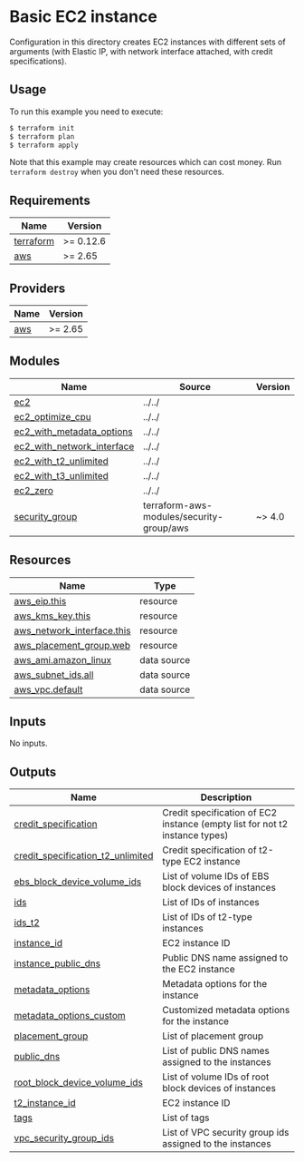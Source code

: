 # Basic EC2 instance

Configuration in this directory creates EC2 instances with different sets of arguments (with Elastic IP, with network interface attached, with credit specifications).

## Usage

To run this example you need to execute:

```bash
$ terraform init
$ terraform plan
$ terraform apply
```

Note that this example may create resources which can cost money. Run `terraform destroy` when you don't need these resources.

<!-- BEGINNING OF PRE-COMMIT-TERRAFORM DOCS HOOK -->
## Requirements

| Name | Version |
|------|---------|
| <a name="requirement_terraform"></a> [terraform](#requirement\_terraform) | >= 0.12.6 |
| <a name="requirement_aws"></a> [aws](#requirement\_aws) | >= 2.65 |

## Providers

| Name | Version |
|------|---------|
| <a name="provider_aws"></a> [aws](#provider\_aws) | >= 2.65 |

## Modules

| Name | Source | Version |
|------|--------|---------|
| <a name="module_ec2"></a> [ec2](#module\_ec2) | ../../ |  |
| <a name="module_ec2_optimize_cpu"></a> [ec2\_optimize\_cpu](#module\_ec2\_optimize\_cpu) | ../../ |  |
| <a name="module_ec2_with_metadata_options"></a> [ec2\_with\_metadata\_options](#module\_ec2\_with\_metadata\_options) | ../../ |  |
| <a name="module_ec2_with_network_interface"></a> [ec2\_with\_network\_interface](#module\_ec2\_with\_network\_interface) | ../../ |  |
| <a name="module_ec2_with_t2_unlimited"></a> [ec2\_with\_t2\_unlimited](#module\_ec2\_with\_t2\_unlimited) | ../../ |  |
| <a name="module_ec2_with_t3_unlimited"></a> [ec2\_with\_t3\_unlimited](#module\_ec2\_with\_t3\_unlimited) | ../../ |  |
| <a name="module_ec2_zero"></a> [ec2\_zero](#module\_ec2\_zero) | ../../ |  |
| <a name="module_security_group"></a> [security\_group](#module\_security\_group) | terraform-aws-modules/security-group/aws | ~> 4.0 |

## Resources

| Name | Type |
|------|------|
| [aws_eip.this](https://registry.terraform.io/providers/hashicorp/aws/latest/docs/resources/eip) | resource |
| [aws_kms_key.this](https://registry.terraform.io/providers/hashicorp/aws/latest/docs/resources/kms_key) | resource |
| [aws_network_interface.this](https://registry.terraform.io/providers/hashicorp/aws/latest/docs/resources/network_interface) | resource |
| [aws_placement_group.web](https://registry.terraform.io/providers/hashicorp/aws/latest/docs/resources/placement_group) | resource |
| [aws_ami.amazon_linux](https://registry.terraform.io/providers/hashicorp/aws/latest/docs/data-sources/ami) | data source |
| [aws_subnet_ids.all](https://registry.terraform.io/providers/hashicorp/aws/latest/docs/data-sources/subnet_ids) | data source |
| [aws_vpc.default](https://registry.terraform.io/providers/hashicorp/aws/latest/docs/data-sources/vpc) | data source |

## Inputs

No inputs.

## Outputs

| Name | Description |
|------|-------------|
| <a name="output_credit_specification"></a> [credit\_specification](#output\_credit\_specification) | Credit specification of EC2 instance (empty list for not t2 instance types) |
| <a name="output_credit_specification_t2_unlimited"></a> [credit\_specification\_t2\_unlimited](#output\_credit\_specification\_t2\_unlimited) | Credit specification of t2-type EC2 instance |
| <a name="output_ebs_block_device_volume_ids"></a> [ebs\_block\_device\_volume\_ids](#output\_ebs\_block\_device\_volume\_ids) | List of volume IDs of EBS block devices of instances |
| <a name="output_ids"></a> [ids](#output\_ids) | List of IDs of instances |
| <a name="output_ids_t2"></a> [ids\_t2](#output\_ids\_t2) | List of IDs of t2-type instances |
| <a name="output_instance_id"></a> [instance\_id](#output\_instance\_id) | EC2 instance ID |
| <a name="output_instance_public_dns"></a> [instance\_public\_dns](#output\_instance\_public\_dns) | Public DNS name assigned to the EC2 instance |
| <a name="output_metadata_options"></a> [metadata\_options](#output\_metadata\_options) | Metadata options for the instance |
| <a name="output_metadata_options_custom"></a> [metadata\_options\_custom](#output\_metadata\_options\_custom) | Customized metadata options for the instance |
| <a name="output_placement_group"></a> [placement\_group](#output\_placement\_group) | List of placement group |
| <a name="output_public_dns"></a> [public\_dns](#output\_public\_dns) | List of public DNS names assigned to the instances |
| <a name="output_root_block_device_volume_ids"></a> [root\_block\_device\_volume\_ids](#output\_root\_block\_device\_volume\_ids) | List of volume IDs of root block devices of instances |
| <a name="output_t2_instance_id"></a> [t2\_instance\_id](#output\_t2\_instance\_id) | EC2 instance ID |
| <a name="output_tags"></a> [tags](#output\_tags) | List of tags |
| <a name="output_vpc_security_group_ids"></a> [vpc\_security\_group\_ids](#output\_vpc\_security\_group\_ids) | List of VPC security group ids assigned to the instances |
<!-- END OF PRE-COMMIT-TERRAFORM DOCS HOOK -->
